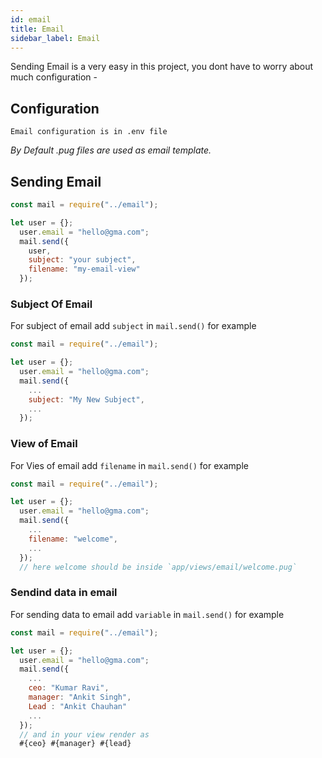 ```yaml
---
id: email
title: Email
sidebar_label: Email
---
```


Sending Email is a very easy in this project, you dont have to worry about much configuration -

## Configuration
    Email configuration is in .env file

*By Default .pug files are used as email template.*

## Sending Email
```js
const mail = require("../email");

let user = {};
  user.email = "hello@gma.com";
  mail.send({
    user,
    subject: "your subject",
    filename: "my-email-view"
  });
```
 
### Subject Of Email
For subject of email  add `subject` in `mail.send()`
 for example

```js
const mail = require("../email");

let user = {};
  user.email = "hello@gma.com";
  mail.send({
    ...
    subject: "My New Subject",
    ...
  });
```

### View of Email
For Vies of email  add `filename` in `mail.send()`
 for example

```js
const mail = require("../email");

let user = {};
  user.email = "hello@gma.com";
  mail.send({
    ...
    filename: "welcome",
    ...
  });
  // here welcome should be inside `app/views/email/welcome.pug`
```

### Sendind data in email
For sending data to email  add `variable` in `mail.send()`
 for example

```js
const mail = require("../email");

let user = {};
  user.email = "hello@gma.com";
  mail.send({
    ...
    ceo: "Kumar Ravi",
    manager: "Ankit Singh",
    Lead : "Ankit Chauhan"
    ...
  });
  // and in your view render as
  #{ceo} #{manager} #{lead}
```
